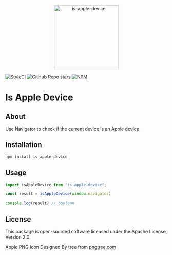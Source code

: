 <p align="center"><img width="200" src="https://png.pngtree.com/png-vector/20231017/ourmid/pngtree-fresh-apple-fruit-red-png-image_10203073.png" alt="is-apple-device" /></p>

[![StyleCI](https://github.styleci.io/repos/811781668/shield?branch=main)](https://github.styleci.io/repos/811781668)
![GitHub Repo stars](https://img.shields.io/github/stars/rogervila/is-apple-device)
[![NPM](https://nodei.co/npm/is-apple-device.png?compact=true)](https://nodei.co/npm/is-apple-device/)

# Is Apple Device

## About

Use Navigator to check if the current device is an Apple device

## Installation

```sh
npm install is-apple-device
```

## Usage

```js
import isAppleDevice from "is-apple-device";

const result = isAppleDevice(window.navigator)

console.log(result) // boolean
```

## License

This package is open-sourced software licensed under the Apache License, Version 2.0.

Apple PNG Icon Designed By tree from [pngtree.com](https://pngtree.com/freepng/fresh-apple-fruit-red_13344485.html?sol=downref&id=bef)
